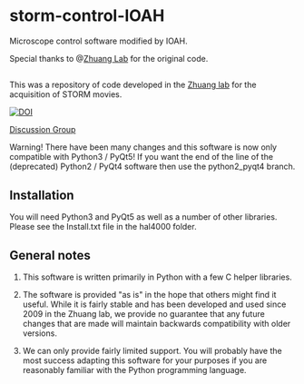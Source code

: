 # storm-control-IOAH
Microscope control software modified by IOAH.

Special thanks to @[Zhuang Lab](http://zhuang.harvard.edu) for the original code.

##

This was a repository of code developed in the [Zhuang lab](http://zhuang.harvard.edu) for the acquisition of STORM movies.

[![DOI](https://zenodo.org/badge/15257214.svg)](https://zenodo.org/badge/latestdoi/15257214)

[Discussion Group](https://groups.google.com/d/forum/storm-analysis)

Warning! There have been many changes and this software is now only compatible with Python3 / PyQt5! If you want the end of the line of the (deprecated) Python2 / PyQt4 software then use the python2_pyqt4 branch.

## Installation ##
You will need Python3 and PyQt5 as well as a number of other libraries. Please see the Install.txt file in the hal4000 folder.

## General notes ##
1. This software is written primarily in Python with a few C helper libraries.

2. The software is provided "as is" in the hope that others might find it useful. While it is fairly stable and has been developed and used since 2009 in the Zhuang lab, we provide no guarantee that any future changes that are made will maintain backwards compatibility with older versions.

3. We can only provide fairly limited support. You will probably have the most success adapting this software for your purposes if you are reasonably familiar with the Python programming language.
